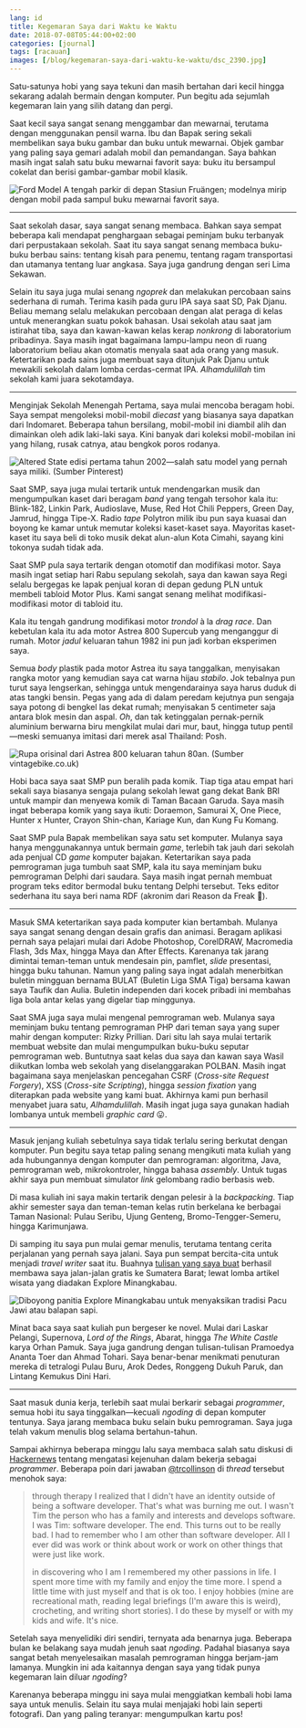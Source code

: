 ```yaml
---
lang: id
title: Kegemaran Saya dari Waktu ke Waktu
date: 2018-07-08T05:44:00+02:00
categories: [journal]
tags: [racauan]
images: [/blog/kegemaran-saya-dari-waktu-ke-waktu/dsc_2390.jpg]
---
```

Satu-satunya hobi yang saya tekuni dan masih bertahan dari kecil hingga sekarang adalah bermain dengan komputer. Pun begitu ada sejumlah kegemaran lain yang silih datang dan pergi.

Saat kecil saya sangat senang menggambar dan mewarnai, terutama dengan menggunakan pensil warna. Ibu dan Bapak sering sekali membelikan saya buku gambar dan buku untuk mewarnai. Objek gambar yang paling saya gemari adalah mobil dan pemandangan. Saya bahkan masih ingat salah satu buku mewarnai favorit saya: buku itu bersampul cokelat dan berisi gambar-gambar mobil klasik.

![Ford Model A tengah parkir di depan Stasiun Fruängen; modelnya mirip dengan mobil pada sampul buku mewarnai favorit saya.](img_2058.jpg)

<hr class="section-break">

Saat sekolah dasar, saya sangat senang membaca. Bahkan saya sempat beberapa kali mendapat penghargaan sebagai peminjam buku terbanyak dari perpustakaan sekolah. Saat itu saya sangat senang membaca buku-buku berbau sains: tentang kisah para penemu, tentang ragam transportasi dan utamanya tentang luar angkasa. Saya juga gandrung dengan seri Lima Sekawan.

Selain itu saya juga mulai senang *ngoprek* dan melakukan percobaan sains sederhana di rumah. Terima kasih pada guru IPA saya saat SD, Pak Djanu. Beliau memang selalu melakukan percobaan dengan alat peraga di kelas untuk menerangkan suatu pokok bahasan. Usai sekolah atau saat jam istirahat tiba, saya dan kawan-kawan kelas kerap *nonkrong* di laboratorium pribadinya. Saya masih ingat bagaimana lampu-lampu neon di ruang laboratorium beliau akan otomatis menyala saat ada orang yang masuk. Ketertarikan pada sains juga membuat saya ditunjuk Pak Djanu untuk mewakili sekolah dalam lomba cerdas-cermat IPA. *Alhamdulillah* tim sekolah kami juara sekotamdaya.

<hr class="section-break">

Menginjak Sekolah Menengah Pertama, saya mulai mencoba beragam hobi. Saya sempat mengoleksi mobil-mobil *diecast* yang biasanya saya dapatkan dari Indomaret. Beberapa tahun bersilang, mobil-mobil ini diambil alih dan dimainkan oleh adik laki-laki saya. Kini banyak dari koleksi mobil-mobilan ini yang hilang, rusak catnya, atau bengkok poros rodanya.

![Altered State edisi pertama tahun 2002—salah satu model yang pernah saya miliki. (Sumber [Pinterest](https://www.pinterest.se/pin/451204456387526755/))](altered-state-hot-wheels.jpg)

Saat SMP, saya juga mulai tertarik untuk mendengarkan musik dan mengumpulkan kaset dari beragam *band* yang tengah tersohor kala itu: Blink-182, Linkin Park, Audioslave, Muse, Red Hot Chili Peppers, Green Day, Jamrud, hingga Tipe-X. Radio *tape* Polytron milik ibu pun saya kuasai dan boyong ke kamar untuk memutar koleksi kaset-kaset saya. Mayoritas kaset-kaset itu saya beli di toko musik dekat alun-alun Kota Cimahi, sayang kini tokonya sudah tidak ada.

Saat SMP pula saya tertarik dengan otomotif dan modifikasi motor. Saya masih ingat setiap hari Rabu sepulang sekolah, saya dan kawan saya Regi selalu bergegas ke lapak penjual koran di depan gedung PLN untuk membeli tabloid Motor Plus. Kami sangat senang melihat modifikasi-modifikasi motor di tabloid itu.

Kala itu tengah gandrung modifikasi motor *trondol* à la *drag race*. Dan kebetulan kala itu ada motor Astrea 800 Supercub yang menganggur di rumah. Motor *jadul* keluaran tahun 1982 ini pun jadi korban eksperimen saya.

Semua *body* plastik pada motor Astrea itu saya tanggalkan, menyisakan rangka motor yang kemudian saya cat warna hijau *stabilo*. Jok tebalnya pun turut saya lengserkan, sehingga untuk mengendarainya saya harus duduk di atas tangki bensin. Pegas yang ada di dalam peredam kejutnya pun sengaja saya potong di bengkel las dekat rumah; menyisakan 5 centimeter saja antara blok mesin dan aspal. *Oh*, dan tak ketinggalan pernak-pernik aluminium berwarna biru mengkilat mulai dari mur, baut, hingga tutup pentil—meski semuanya imitasi dari merek asal Thailand: Posh.

![Rupa orisinal dari Astrea 800 keluaran tahun 80an. (Sumber [vintagebike.co.uk](http://www.vintagebike.co.uk/pictures/1985-honda-astrea-800))](astrea-800-1985.jpg)

Hobi baca saya saat SMP pun beralih pada komik. Tiap tiga atau empat hari sekali saya biasanya sengaja pulang sekolah lewat gang dekat Bank BRI untuk mampir dan menyewa komik di Taman Bacaan Garuda. Saya masih ingat beberapa komik yang saya ikuti: Doraemon, Samurai X, One Piece, Hunter x Hunter, Crayon Shin-chan, Kariage Kun, dan Kung Fu Komang.

Saat SMP pula Bapak membelikan saya satu set komputer. Mulanya saya hanya menggunakannya untuk bermain *game*, terlebih tak jauh dari sekolah ada penjual CD *game* komputer bajakan. Ketertarikan saya pada pemrograman juga tumbuh saat SMP, kala itu saya meminjam buku pemrograman Delphi dari saudara. Saya masih ingat pernah membuat program teks editor bermodal buku tentang Delphi tersebut. Teks editor sederhana itu saya beri nama RDF (akronim dari Reason da Freak 🙈).

<hr class="section-break">

Masuk SMA ketertarikan saya pada komputer kian bertambah. Mulanya saya sangat senang dengan desain grafis dan animasi. Beragam aplikasi pernah saya pelajari mulai dari Adobe Photoshop, CorelDRAW, Macromedia Flash, 3ds Max, hingga Maya dan After Effects. Karenanya tak jarang dimintai teman-teman untuk mendesain pin, pamflet, *slide* presentasi, hingga buku tahunan. Namun yang paling saya ingat adalah menerbitkan buletin mingguan bernama BULAT (Buletin Liga SMA Tiga) bersama kawan saya Taufik dan Aulia. Buletin independen dari kocek pribadi ini membahas liga bola antar kelas yang digelar tiap minggunya.

Saat SMA juga saya mulai mengenal pemrograman web. Mulanya saya meminjam buku tentang pemrograman PHP dari teman saya yang super mahir dengan komputer: Rizky Prillian. Dari situ lah saya mulai tertarik membuat website dan mulai mengumpulkan buku-buku seputar pemrograman web. Buntutnya saat kelas dua saya dan kawan saya Wasil diikutkan lomba web sekolah yang diselanggarakan POLBAN. Masih ingat bagaimana saya menjelaskan pencegahan CSRF (*Cross-site Request Forgery*), XSS (*Cross-site Scripting*), hingga *session fixation* yang diterapkan pada website yang kami buat. Akhirnya kami pun berhasil menyabet juara satu, *Alhamdulillah*. Masih ingat juga saya gunakan hadiah lombanya untuk membeli *graphic card* 😛.

<hr class="section-break">

Masuk jenjang kuliah sebetulnya saya tidak terlalu sering berkutat dengan komputer. Pun begitu saya tetap paling senang mengikuti mata kuliah yang ada hubungannya dengan komputer dan pemrograman: algoritma, Java, pemrograman web, mikrokontroler, hingga bahasa *assembly*. Untuk tugas akhir saya pun membuat simulator *link* gelombang radio berbasis web.

Di masa kuliah ini saya makin tertarik dengan pelesir à la *backpacking*. Tiap akhir semester saya dan teman-teman kelas rutin berkelana ke berbagai Taman Nasional: Pulau Seribu, Ujung Genteng, Bromo-Tengger-Semeru, hingga Karimunjawa.

Di samping itu saya pun mulai gemar menulis, terutama tentang cerita perjalanan yang pernah saya jalani. Saya pun sempat bercita-cita untuk menjadi *travel writer* saat itu. Buahnya [tulisan yang saya buat](/blog/petualangan-imajiner/) berhasil membawa saya jalan-jalan gratis ke Sumatera Barat; lewat lomba artikel wisata yang diadakan Explore Minangkabau.

![Diboyong panitia Explore Minangkabau untuk menyaksikan tradisi Pacu Jawi atau balapan sapi.](dsc_0437.jpg)

Minat baca saya saat kuliah pun bergeser ke novel. Mulai dari Laskar Pelangi, Supernova, *Lord of the Rings*, Abarat, hingga *The White Castle* karya Orhan Pamuk. Saya juga gandrung dengan tulisan-tulisan Pramoedya Ananta Toer dan Ahmad Tohari. Saya benar-benar menikmati penuturan mereka di tetralogi Pulau Buru, Arok Dedes, Ronggeng Dukuh Paruk, dan Lintang Kemukus Dini Hari.

<hr class="section-break">

Saat masuk dunia kerja, terlebih saat mulai berkarir sebagai *programmer*, semua hobi itu saya tinggalkan—kecuali *ngoding* di depan komputer tentunya. Saya jarang membaca buku selain buku pemrograman. Saya juga telah vakum menulis blog selama bertahun-tahun.

Sampai akhirnya beberapa minggu lalu saya membaca salah satu diskusi di [Hackernews](https://news.ycombinator.com/item?id=17274320) tentang mengatasi kejenuhan dalam bekerja sebagai *programmer*. Beberapa poin dari jawaban [@trcollinson](https://news.ycombinator.com/user?id=trcollinson) di *thread* tersebut menohok saya:

> through therapy I realized that I didn't have an identity outside of being a software developer. That's what was burning me out. I wasn't Tim the person who has a family and interests and develops software. I was Tim: software developer. The end. This turns out to be really bad. I had to remember who I am other than software developer. All I ever did was work or think about work or work on other things that were just like work.
> 
> in discovering who I am I remembered my other passions in life. I spent more time with my family and enjoy the time more. I spend a little time with just myself and that is ok too. I enjoy hobbies (mine are recreational math, reading legal briefings (I'm aware this is weird), crocheting, and writing short stories). I do these by myself or with my kids and wife. It's nice.

Setelah saya menyelidiki diri sendiri, ternyata ada benarnya juga. Beberapa bulan ke belakang saya mudah jenuh saat *ngoding*. Padahal biasanya saya sangat betah menyelesaikan masalah pemrograman hingga berjam-jam lamanya. Mungkin ini ada kaitannya dengan saya yang tidak punya kegemaran lain diluar *ngoding*?

Karenanya beberapa minggu ini saya mulai menggiatkan kembali hobi lama saya untuk menulis. Selain itu saya mulai menjajaki hobi lain seperti fotografi. Dan yang paling teranyar: mengumpulkan kartu pos!
